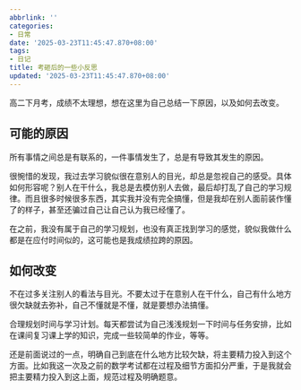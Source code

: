 ```yaml
---
abbrlink: ''
categories:
- 日常
date: '2025-03-23T11:45:47.870+08:00'
tags:
- 日记
title: 考砸后的一些小反思
updated: '2025-03-23T11:45:47.870+08:00'
---
```

高二下月考，成绩不太理想，想在这里为自己总结一下原因，以及如何去改变。

## 可能的原因

所有事情之间总是有联系的，一件事情发生了，总是有导致其发生的原因。

很惋惜的发现，我过去学习貌似很在意别人的目光，却总是忽视自己的感受。具体如何形容呢？别人在干什么，我总是去模仿别人去做，最后却打乱了自己的学习规律。而且很多时候很多东西，其实我并没有完全搞懂，但是我却在别人面前装作懂了的样子，甚至还骗过自己让自己认为我已经懂了。

在之前，我没有属于自己的学习规划，也没有真正找到学习的感觉，貌似我做什么都是在应付时间似的，这可能也是我成绩拉跨的原因。

## 如何改变

不在过多关注别人的看法与目光。不要太过于在意别人在干什么，自己有什么地方很欠缺就去弥补，自己不懂就是不懂，就是要想办法搞懂。

合理规划时间与学习计划。每天都尝试为自己浅浅规划一下时间与任务安排，比如在课间复习课上学的知识，完成一些较简单的作业，等等。

还是前面说过的一点，明确自己到底在什么地方比较欠缺，将主要精力投入到这个方面。比如我这一次及之前的数学考试都在过程及细节方面扣分严重，于是我就会把主要精力投入到这上面，规范过程及明确题意。
